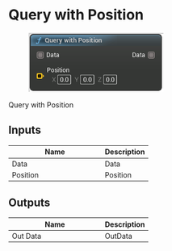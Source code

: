 # Query with Position

<div align="left" data-full-width="false">

<figure><img src="../../../api/Misc/Query_with_Position.png" alt=""><figcaption></figcaption></figure>

</div>

Query with Position

## Inputs

<table><thead><tr><th width="170">Name</th><th>Description</th></tr></thead><tbody><tr><td>Data</td><td>Data</td></tr><tr><td>Position</td><td>Position</td></tr></tbody></table>

## Outputs

<table><thead><tr><th width="170">Name</th><th>Description</th></tr></thead><tbody><tr><td>Out Data</td><td>OutData</td></tr></tbody></table>
